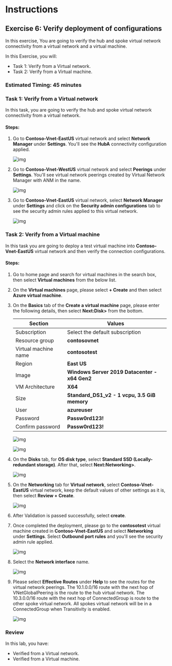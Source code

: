 # Instructions

## Exercise 6: Verify deployment of configurations

In this exercise, You are going to verify the hub and spoke virtual network connectivity from a virtual network and a virtual machine.

In this Exercise, you will:

  + Task 1: Verify from a Virtual network.
  + Task 2: Verify from a Virtual machine.

### Estimated Timing: 45 minutes

### Task 1: Verify from a Virtual network

In this task, you are going to verify the hub and spoke virtual network connectivity from a virtual network.

#### Steps:

1. Go to **Contoso-Vnet-EastUS** virtual network and select **Network Manager** under **Settings**. You'll see the **HubA** connectivity configuration applied.

    ![img](../media/M6-img1.jpg)

2. Go to **Contoso-Vnet-WestUS** virtual network and select **Peerings** under **Settings**. You'll see virtual network peerings created by Virtual Network Manager with ANM in the name.

    ![img](../media/ver2.png)

3. Go to **Contoso-Vnet-EastUS** virtual network, select **Network Manager** under **Settings** and click on the **Security admin configurations** tab to see the security admin rules applied to this virtual network.

    ![img](../media/VER3.png)

### Task 2: Verify from a Virtual machine

In this task you are going to deploy a test virtual machine into **Contoso-Vnet-EastUS** virtual network and then verify the connection configurations.

#### Steps:

1. Go to home page and search for virtual machines in the search box, then select **Virtual machines** from the below list.

2. On the **Virtual machines** page, please select **+ Create** and then select **Azure virtual machine**.

3. On the **Basics** tab of the **Create a virtual machine** page, please enter the following details, then select **Next:Disk>** from the bottom.

    | Section | Values |
    | ------- | ------ |
    | Subscription | Select the default subscription |
    | Resource group | **contosovnet** |
    | Virtual machine name | **contosotest** |
    | Region | **East US** |
    | Image | **Windows Server 2019 Datacenter - x64 Gen2** |
    | VM Architecture | **X64** |
    | Size | **Standard_DS1_v2 - 1 vcpu, 3.5 GiB memory** |
    | User | **azureuser** |
    | Password | **Passw0rd123!** |
    | Confirm password | **Passw0rd123!** |
    
    
    ![img](../media/ver5.png)  
    
    ![img](../media/ver6.png)
  
4. On the **Disks** tab, for **OS disk type**, select **Standard SSD (Locally-redundant storage)**. After that, select **Next:Networking>**.

    ![img](../media/ver7.png)

5. On the **Networking** tab for **Virtual network**, select **Contoso-Vnet-EastUS** virtual network, keep the default values of other settings as it is, then select **Review + Create**.

    ![img](../media/ver8.png)  

6. After Validation is passed successfully, select **create**.

7. Once completed the deployment, please go to the **contosotest** virtual machine created in **Contoso-Vnet-EastUS** and select **Networking** under **Settings**. Select **Outbound port rules** and you'll see the security admin rule applied.

    ![img](../media/ver9.png)  

8. Select the **Network interface** name.
  
    ![img](../media/ver10.png)  

9. Please select **Effective Routes** under **Help** to see the routes for the virtual network peerings. The 10.1.0.0/16 route with the next hop of VNetGlobalPeering is the route to the hub virtual network. The 10.3.0.0/16 route with the next hop of ConnectedGroup is route to the other spoke virtual network. All spokes virtual network will be in a ConnectedGroup when Transitivity is enabled.

    ![img](../media/ver11.png) 

### Review

In this lab, you have:

+ Verified from a Virtual network.
+ Verified from a Virtual machine.
    
